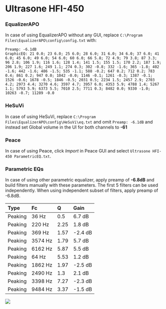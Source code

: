 # Ultrasone HFI-450

### EqualizerAPO
In case of using EqualizerAPO without any GUI, replace `C:\Program Files\EqualizerAPO\config\config.txt`
with:
```
Preamp: -6.1dB
GraphicEQ: 21 0.0; 23 6.0; 25 6.0; 28 6.0; 31 6.0; 34 6.0; 37 6.0; 41 6.0; 45 6.0; 49 6.0; 54 6.0; 60 6.0; 66 5.8; 72 4.9; 79 3.8; 87 3.3; 96 2.8; 106 1.9; 116 1.6; 128 1.4; 141 1.5; 155 1.5; 170 2.2; 187 1.9; 206 1.9; 227 1.6; 249 1.1; 274 0.3; 302 -0.8; 332 -1.6; 365 -1.8; 402 -1.6; 442 -1.6; 486 -1.5; 535 -1.1; 588 -0.2; 647 0.2; 712 0.2; 783 0.4; 861 0.2; 947 0.0; 1042 -0.0; 1146 -0.1; 1261 -0.3; 1387 -0.1; 1526 -0.6; 1678 -0.5; 1846 -0.5; 2031 0.5; 2234 1.5; 2457 2.9; 2703 4.2; 2973 4.4; 3270 4.6; 3597 4.7; 3957 6.0; 4353 5.9; 4788 1.4; 5267 1.1; 5793 5.9; 6373 5.5; 7010 2.5; 7711 0.3; 8482 0.0; 9330 -1.0; 10263 -0.7; 11289 -0.0
```

### HeSuVi
In case of using HeSuVi, replace `C:\Program Files\EqualizerAPO\config\HeSuVi\eq.txt` and omit `Preamp:
-6.1dB` and instead set Global volume in the UI for both channels to **-61**

### Peace
In case of using Peace, click *Import* in Peace GUI and select `Ultrasone HFI-450 ParametricEQ.txt`.

### Parametric EQs
In case of using other parametric equalizer, apply preamp of **-6.8dB** and build filters manually
with these parameters. The first 5 filters can be used independently.
When using independent subset of filters, apply preamp of -6.8dB.

| Type    | Fc      |    Q | Gain    |
|:--------|:--------|:-----|:--------|
| Peaking | 36 Hz   | 0.5  | 6.7 dB  |
| Peaking | 220 Hz  | 2.25 | 1.8 dB  |
| Peaking | 369 Hz  | 1.57 | -2.4 dB |
| Peaking | 3574 Hz | 1.79 | 5.7 dB  |
| Peaking | 6162 Hz | 5.87 | 5.5 dB  |
| Peaking | 64 Hz   | 5.53 | 1.2 dB  |
| Peaking | 1862 Hz | 1.97 | -2.5 dB |
| Peaking | 2490 Hz | 1.3  | 2.1 dB  |
| Peaking | 3398 Hz | 7.27 | -2.3 dB |
| Peaking | 9484 Hz | 3.37 | -1.5 dB |

![](https://raw.githubusercontent.com/jaakkopasanen/AutoEq/master/results/innerfidelity/sbaf-serious/Ultrasone%20HFI-450/Ultrasone%20HFI-450.png)